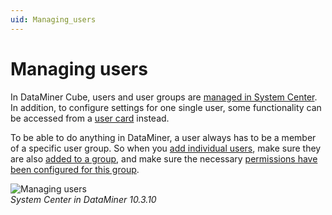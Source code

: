 ```yaml
---
uid: Managing_users
---
```


# Managing users

In DataMiner Cube, users and user groups are [managed in System Center](xref:Accessing_security_in_System_Center). In addition, to configure settings for one single user, some functionality can be accessed from a [user card](xref:Opening_a_user_card) instead.

To be able to do anything in DataMiner, a user always has to be a member of a specific user group. So when you [add individual users](xref:Adding_a_user), make sure they are also [added to a group](xref:Changing_group_membership_of_a_user), and make sure the necessary [permissions have been configured for this group](xref:Configuring_a_user_group).

![Managing users](~/dataminer/images/Managing_Users.png)<br/>*System Center in DataMiner 10.3.10*
